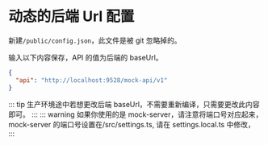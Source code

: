 # 动态的后端 Url 配置

新建`/public/config.json`，此文件是被 git 忽略掉的。

输入以下内容保存，API 的值为后端的 baseUrl。

```json
{
  "api": "http://localhost:9528/mock-api/v1"
}
```

::: tip
生产环境途中若想更改后端 baseUrl，不需要重新编译，只需要更改此内容即可。
:::
::: warning
如果你使用的是 mock-server，请注意将端口号对应起来，mock-server 的端口号设置在/src/settings.ts,
请在 settings.local.ts 中修改，
:::
